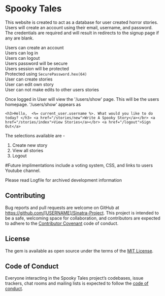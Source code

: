 # Spooky Tales

This website is created to act as a database for user created horror stories.
Users will create an account using their email, username, and password.  The credentials are required and will result in redirects to the signup page if any are blank.  

Users can create an account<br>
Users can log in<br>
Users can logout<br>
Users password will be secure<br>
Users session will be protected<br>
Protected using `SecurePassword.hex(64)`<br>
User can create stories<br>
User can edit own story<br>
User can not make edits to other users stories<br>


Once logged in User will view the '/users/show' page.  This will be the users homepage.  '/users/show' appears as

``<h3>Hello,  <%= current_user.username %>. What would you like to do today? </h3>
    <a href="/stories/new">Write A Spooky Story</a></br>
    <a href="/stories/index">View Stories</a></br>
    <a href="/logout">Sign Out</a>``
<br>

The selections available are -
1. Create new story
2. View all stories
3. Logout

#Future implimentations include a voting system, CSS, and links to users Youtube channel. 

Please read Logfile for archived development information

## Contributing

Bug reports and pull requests are welcome on GitHub at https://github.com/[USERNAME]/Sinatra-Project. This project is intended to be a safe, welcoming space for collaboration, and contributors are expected to adhere to the [Contributor Covenant](http://contributor-covenant.org) code of conduct.

## License

The gem is available as open source under the terms of the [MIT License](https://opensource.org/licenses/MIT).

## Code of Conduct

Everyone interacting in the Spooky Tales project’s codebases, issue trackers, chat rooms and mailing lists is expected to follow the [code of conduct](https://github.com/[USERNAME]/Sinatra-Project/master/CODE_OF_CONDUCT.md).

